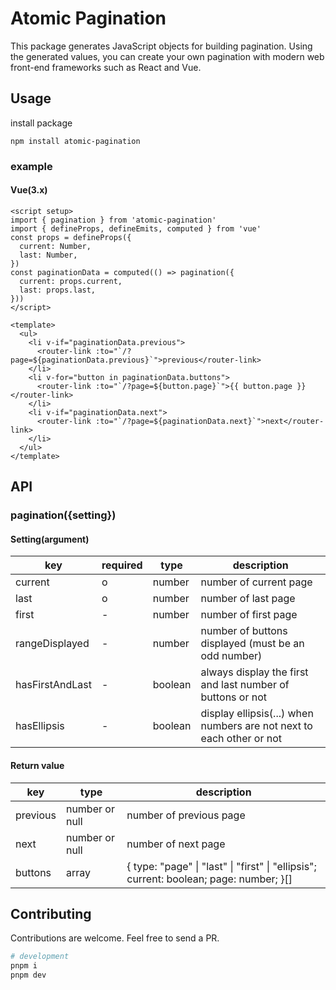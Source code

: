 # Atomic Pagination

This package generates JavaScript objects for building pagination.
Using the generated values, you can create your own pagination with modern web front-end frameworks such as React and Vue.

## Usage

install package

```
npm install atomic-pagination
```

### example

#### Vue(3.x)

```vue
<script setup>
import { pagination } from 'atomic-pagination'
import { defineProps, defineEmits, computed } from 'vue'
const props = defineProps({
  current: Number,
  last: Number,
})
const paginationData = computed(() => pagination({
  current: props.current,
  last: props.last,
}))
</script>

<template>
  <ul>
    <li v-if="paginationData.previous">
      <router-link :to="`/?page=${paginationData.previous}`">previous</router-link>
    </li>
    <li v-for="button in paginationData.buttons">
      <router-link :to="`/?page=${button.page}`">{{ button.page }}</router-link>
    </li>
    <li v-if="paginationData.next">
      <router-link :to="`/?page=${paginationData.next}`">next</router-link>
    </li>
  </ul>
</template>
```

## API

### pagination({setting})

#### Setting(argument)

|key|required|type|description|
|---|---|---|---
|current|o|number|number of current page|
|last|o|number|number of last page|
|first|-|number|number of first page|
|rangeDisplayed|-|number|number of buttons displayed (must be an odd number)|
|hasFirstAndLast|-|boolean|always display the first and last number of buttons or not|
|hasEllipsis|-|boolean|display ellipsis(...) when numbers are not next to each other or not|

#### Return value

|key|type|description|
|---|---|---|
|previous|number or null|number of previous page|
|next|number or null|number of next page|
|buttons|array|{ type: "page" \| "last" \| "first" \| "ellipsis"; current: boolean; page: number; }[]|

## Contributing

Contributions are welcome. Feel free to send a PR.

```sh
# development
pnpm i
pnpm dev
```
